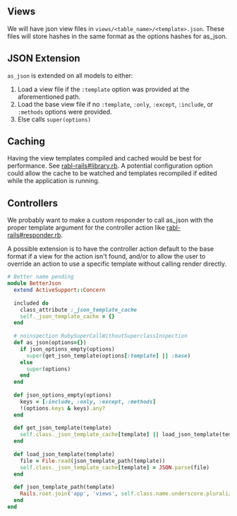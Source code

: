 ## Views
We will have json view files in `views/<table_name>/<template>.json`.  These files will store hashes in the same format as the options hashes for as_json.

## JSON Extension
`as_json` is extended on all models to either:

1. Load a view file if the `:template` option was provided at the aforementioned path.
2. Load the base view file if no `:template`, `:only`, `:except`, `:include`, or `:methods` options were provided.
3. Else calls `super(options)`

## Caching
Having the view templates compiled and cached would be best for performance.  See [rabl-rails#library.rb](https://github.com/ccocchi/rabl-rails/blob/master/lib/rabl-rails/library.rb).  A potential configuration option could allow the cache to be watched and templates recompiled if edited while the application is running.

## Controllers
We probably want to make a custom responder to call as_json with the proper template argument for the controller action like [rabl-rails#responder.rb](https://github.com/ccocchi/rabl-rails/blob/master/lib/rabl-rails/responder.rb).

A possible extension is to have the controller action default to the base format if a view for the action isn't found, and/or to allow the user to override an action to use a specific template without calling render directly.

```ruby
# Better name pending
module BetterJson
  extend ActiveSupport::Concern
  
  included do
    class_attribute :_json_template_cache
    self._json_template_cache = {}
  end
  
  # noinspection RubySuperCallWithoutSuperclassInspection
  def as_json(options={})
    if json_options_empty(options)
      super(get_json_template(options[:template] || :base)
    else
      super(options)
    end
  end
    
  def json_options_empty(options)
    keys = [:include, :only, :except, :methods]
    !(options.keys & keys).any?
  end
  
  def get_json_template(template)
    self.class._json_template_cache[template] || load_json_template(template)
  end
  
  def load_json_template(template)
    file = File.read(json_template_path(template))
    self.class._json_template_cache[template] = JSON.parse(file)
  end
  
  def json_template_path(template)
    Rails.root.join('app', 'views', self.class.name.underscore.pluralize, "#{template}.json")
  end
end
```
